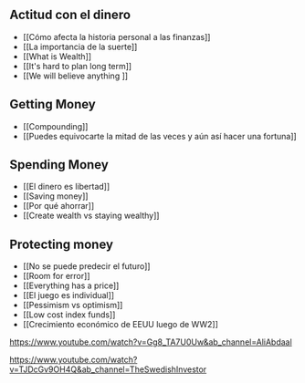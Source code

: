 


## Actitud con el dinero
+ [[Cómo afecta la historia personal a las finanzas]]
+ [[La importancia de la suerte]]
+ [[What is Wealth]]
+ [[It's hard to plan long term]]
+ [[We will believe anything ]]


## Getting Money 
+ [[Compounding]]
+ [[Puedes equivocarte la mitad de las veces y aún así hacer una fortuna]]



## Spending Money 
+ [[El dinero es libertad]]
+ [[Saving money]]
+ [[Por qué ahorrar]]
+ [[Create wealth vs staying wealthy]]



## Protecting money
+ [[No se puede predecir el futuro]]
+ [[Room for error]]
+ [[Everything has a price]]
+ [[El juego es individual]]
+ [[Pessimism vs optimism]]
+ [[Low cost index funds]]
+ [[Crecimiento económico de EEUU luego de WW2]]




















https://www.youtube.com/watch?v=Gg8_TA7U0Uw&ab_channel=AliAbdaal


https://www.youtube.com/watch?v=TJDcGv9OH4Q&ab_channel=TheSwedishInvestor